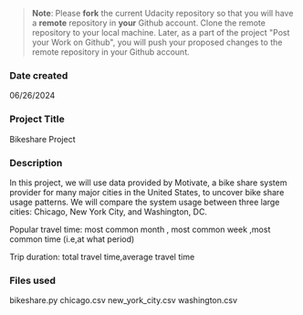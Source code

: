 >**Note**: Please **fork** the current Udacity repository so that you will have a **remote** repository in **your** Github account. Clone the remote repository to your local machine. Later, as a part of the project "Post your Work on Github", you will push your proposed changes to the remote repository in your Github account.

### Date created
06/26/2024

### Project Title
Bikeshare Project

### Description
In this project, we will use data provided by Motivate, a bike share system provider for many major cities in the United States, to uncover bike share usage patterns. We will compare the system usage between three large cities: Chicago, New York City, and Washington, DC.

Popular travel time: most common month , most common week ,most common time (i.e,at what period)

Trip duration: total travel time,average travel time

### Files used
bikeshare.py
chicago.csv
new_york_city.csv
washington.csv


